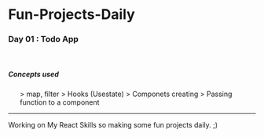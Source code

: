 ﻿# Fun-Projects-Daily

<h3>Day 01 : Todo App</h3>
<br/>

<h5>Concepts used</h5>
<ul>
> map, filter
> Hooks (Usestate)
> Componets creating
> Passing function to a component
</ul>

<hr/>
Working on My React Skills so making some fun projects daily. ;)
